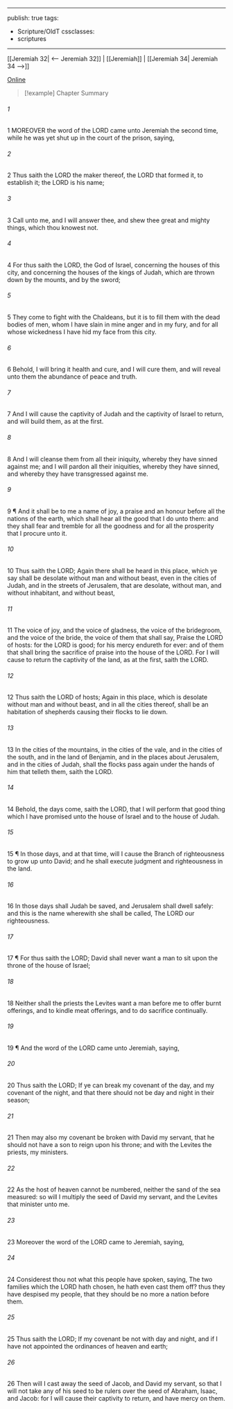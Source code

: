 

---
publish: true
tags:
  - Scripture/OldT
cssclasses:
  - scriptures
---
[[Jeremiah 32| <-- Jeremiah 32]] | [[Jeremiah]] | [[Jeremiah 34| Jeremiah 34 -->]]

[Online](https://churchofjesuschrist.org/study/scriptures/ot/jer/33?lang=eng)

>[!example] Chapter Summary
>
###### 1
1 MOREOVER the word of the LORD came unto Jeremiah the second time, while he was yet shut up in the court of the prison, saying,
###### 2
2 Thus saith the LORD the maker thereof, the LORD that formed it, to establish it; the LORD is his name;
###### 3
3 Call unto me, and I will answer thee, and shew thee great and mighty things, which thou knowest not.
###### 4
4 For thus saith the LORD, the God of Israel, concerning the houses of this city, and concerning the houses of the kings of Judah, which are thrown down by the mounts, and by the sword;
###### 5
5 They come to fight with the Chaldeans, but it is to fill them with the dead bodies of men, whom I have slain in mine anger and in my fury, and for all whose wickedness I have hid my face from this city.
###### 6
6 Behold, I will bring it health and cure, and I will cure them, and will reveal unto them the abundance of peace and truth.
###### 7
7 And I will cause the captivity of Judah and the captivity of Israel to return, and will build them, as at the first.
###### 8
8 And I will cleanse them from all their iniquity, whereby they have sinned against me; and I will pardon all their iniquities, whereby they have sinned, and whereby they have transgressed against me.
###### 9
9 ¶ And it shall be to me a name of joy, a praise and an honour before all the nations of the earth, which shall hear all the good that I do unto them: and they shall fear and tremble for all the goodness and for all the prosperity that I procure unto it.
###### 10
10 Thus saith the LORD; Again there shall be heard in this place, which ye say shall be desolate without man and without beast, even in the cities of Judah, and in the streets of Jerusalem, that are desolate, without man, and without inhabitant, and without beast,
###### 11
11 The voice of joy, and the voice of gladness, the voice of the bridegroom, and the voice of the bride, the voice of them that shall say, Praise the LORD of hosts: for the LORD is good; for his mercy endureth for ever: and of them that shall bring the sacrifice of praise into the house of the LORD.  For I will cause to return the captivity of the land, as at the first, saith the LORD.
###### 12
12 Thus saith the LORD of hosts; Again in this place, which is desolate without man and without beast, and in all the cities thereof, shall be an habitation of shepherds causing their flocks to lie down.
###### 13
13 In the cities of the mountains, in the cities of the vale, and in the cities of the south, and in the land of Benjamin, and in the places about Jerusalem, and in the cities of Judah, shall the flocks pass again under the hands of him that telleth them, saith the LORD.
###### 14
14 Behold, the days come, saith the LORD, that I will perform that good thing which I have promised unto the house of Israel and to the house of Judah.
###### 15
15 ¶ In those days, and at that time, will I cause the Branch of righteousness to grow up unto David; and he shall execute judgment and righteousness in the land.
###### 16
16 In those days shall Judah be saved, and Jerusalem shall dwell safely: and this is the name wherewith she shall be called, The LORD our righteousness.
###### 17
17 ¶ For thus saith the LORD; David shall never want a man to sit upon the throne of the house of Israel;
###### 18
18 Neither shall the priests the Levites want a man before me to offer burnt offerings, and to kindle meat offerings, and to do sacrifice continually.
###### 19
19 ¶ And the word of the LORD came unto Jeremiah, saying,
###### 20
20 Thus saith the LORD; If ye can break my covenant of the day, and my covenant of the night, and that there should not be day and night in their season;
###### 21
21 Then may also my covenant be broken with David my servant, that he should not have a son to reign upon his throne; and with the Levites the priests, my ministers.
###### 22
22 As the host of heaven cannot be numbered, neither the sand of the sea measured: so will I multiply the seed of David my servant, and the Levites that minister unto me.
###### 23
23 Moreover the word of the LORD came to Jeremiah, saying,
###### 24
24 Considerest thou not what this people have spoken, saying, The two families which the LORD hath chosen, he hath even cast them off?  thus they have despised my people, that they should be no more a nation before them.
###### 25
25 Thus saith the LORD; If my covenant be not with day and night, and if I have not appointed the ordinances of heaven and earth;
###### 26
26 Then will I cast away the seed of Jacob, and David my servant, so that I will not take any of his seed to be rulers over the seed of Abraham, Isaac, and Jacob: for I will cause their captivity to return, and have mercy on them.



